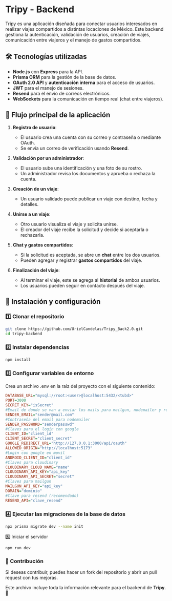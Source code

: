 # Tripy - Backend

Tripy es una aplicación diseñada para conectar usuarios interesados en realizar viajes compartidos a distintas locaciones de México. Este backend gestiona la autenticación, validación de usuarios, creación de viajes, comunicación entre viajeros y el manejo de gastos compartidos.

## 🛠️ Tecnologías utilizadas

- **Node.js** con **Express** para la API.
- **Prisma ORM** para la gestión de la base de datos.
- **OAuth 2.0 API** y **autenticación interna** para el acceso de usuarios.
- **JWT** para el manejo de sesiones.
- **Resend** para el envío de correos electrónicos.
- **WebSockets** para la comunicación en tiempo real (chat entre viajeros).

## 🔄 Flujo principal de la aplicación

1. **Registro de usuario**:  
   - El usuario crea una cuenta con su correo y contraseña o mediante OAuth.  
   - Se envía un correo de verificación usando **Resend**.  

2. **Validación por un administrador**:  
   - El usuario sube una identificación y una foto de su rostro.  
   - Un administrador revisa los documentos y aprueba o rechaza la cuenta.  

3. **Creación de un viaje**:  
   - Un usuario validado puede publicar un viaje con destino, fecha y detalles.  

4. **Unirse a un viaje**:  
   - Otro usuario visualiza el viaje y solicita unirse.  
   - El creador del viaje recibe la solicitud y decide si aceptarla o rechazarla.  

5. **Chat y gastos compartidos**:  
   - Si la solicitud es aceptada, se abre un **chat** entre los dos usuarios.  
   - Pueden agregar y registrar **gastos compartidos** del viaje.  

6. **Finalización del viaje**:  
   - Al terminar el viaje, este se agrega al **historial** de ambos usuarios.  
   - Los usuarios pueden seguir en contacto después del viaje.  

## 📌 Instalación y configuración

### 1️⃣ Clonar el repositorio
```sh
git clone https://github.com/UrielCandelas/Tripy_Back2.0.git
cd tripy-backend
```
### 2️⃣ Instalar dependencias
```sh
npm install
```
### 3️⃣ Configurar variables de entorno
Crea un archivo .env en la raíz del proyecto con el siguiente contenido:
```ini
DATABASE_URL="mysql://root:<user>@localhost:5432/<tubd>" 
PORT=3000 
SECRET_KEY="isSecret" 
#Email de donde se van a enviar los mails para mailgun, nodemailer y resend
SENDER_EMAIL="sender@mail.com" 
#Contraseña del email para nodemailer
SENDER_PASSWORD="senderpasswd" 
#Claves para el login con google
CLIENT_ID="client_id" 
CLIENT_SECRET="client_secret" 
GOOGLE_REDIRECT_URL="http://127.0.0.1:3000/api/oauth"
ALLOWED_ORIGIN="http://localhost:5173" 
#Login con google en movil
ANDROID_CLIENT_ID="client_id" 
#Claves para cloudinary
CLOUDINARY_CLOUD_NAME="name" 
CLOUDINARY_API_KEY="api_key" 
CLOUDINARY_API_SECRET="secret"
#Claves para mailgun
MAILGUN_API_KEY="api_key"
DOMAIN="dominio"
#Clave para resend (recomendado)
RESEND_API="clave_resend"
```
### 4️⃣ Ejecutar las migraciones de la base de datos
```sh
npx prisma migrate dev --name init
```
5️⃣ Iniciar el servidor
```sh
npm run dev
```
### 🤝 Contribución
Si deseas contribuir, puedes hacer un fork del repositorio y abrir un pull request con tus mejoras.

Este archivo incluye toda la información relevante para el backend de **Tripy**. 🚀
